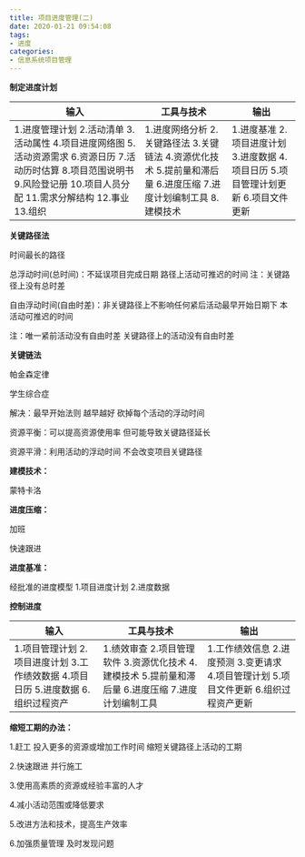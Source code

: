 ```yaml
---
title: 项目进度管理(二)
date: 2020-01-21 09:54:08
tags:
- 进度
categories:
- 信息系统项目管理
---
```


**制定进度计划**

| 输入                                                         | 工具与技术                                                   | 输出                                                         |
| ------------------------------------------------------------ | ------------------------------------------------------------ | ------------------------------------------------------------ |
| 1.进度管理计划  2.活动清单  3.活动属性  4.项目进度网络图  5.活动资源需求  6.资源日历  7.活动历时估算  8.项目范围说明书  9.风险登记册  10.项目人员分配  11.需求分解结构  12.事业  13.组织 | 1.进度网络分析  2.关键路径法  3.关键链法  4.资源优化技术  5.提前量和滞后量  6.进度压缩  7.进度计划编制工具  8.建模技术 | 1.进度基准  2.项目进度计划  3.进度数据  4.项目日历  5.项目管理计划更新  6.项目文件更新 |

**关键路径法**

时间最长的路径

总浮动时间(总时间)：不延误项目完成日期 路径上活动可推迟的时间 注：关键路径上没有总时差

自由浮动时间(自由时差)：非关键路径上不影响任何紧后活动最早开始日期下 本活动可推迟的时间

注：唯一紧前活动没有自由时差  关键路径上的活动没有自由时差

**关键链法**

帕金森定律

学生综合症 

解决：最早开始法则  越早越好 砍掉每个活动的浮动时间

资源平衡：可以提高资源使用率 但可能导致关键路径延长

资源平滑：利用活动的浮动时间 不会改变项目关键路径

**建模技术：**

蒙特卡洛

**进度压缩：**

加班

快速跟进

**进度基准：**

经批准的进度模型 1.项目进度计划 2.进度数据

**控制进度**

| 输入                                                         | 工具与技术                                                   | 输出                                                         |
| ------------------------------------------------------------ | ------------------------------------------------------------ | ------------------------------------------------------------ |
| 1.项目管理计划  2.项目进度计划  3.工作绩效数据  4.项目日历  5.进度数据  6.组织过程资产 | 1.绩效审查  2.项目管理软件  3.资源优化技术  4.建模技术  5.提前量和滞后量  6.进度压缩  7.进度计划编制工具 | 1.工作绩效信息  2.进度预测  3.变更请求  4.项目管理计划  5.项目文件更新  6.组织过程资产更新 |

**缩短工期的办法：**

1.赶工 投入更多的资源或增加工作时间 缩短关键路径上活动的工期

2.快速跟进 并行施工

3.使用高素质的资源或经验丰富的人才

4.减小活动范围或降低要求

5.改进方法和技术，提高生产效率

6.加强质量管理 及时发现问题
